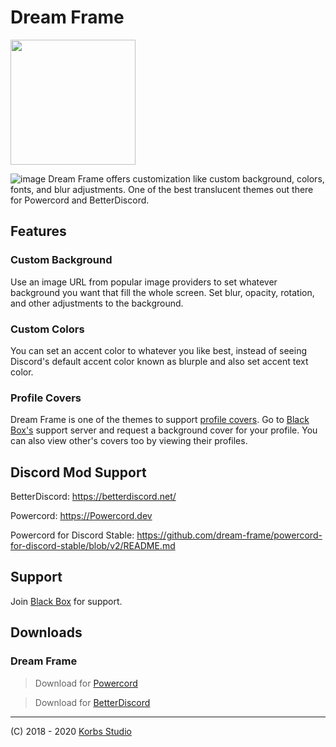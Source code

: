 # Dream Frame
<img src="https://i.imgur.com/g9Us8jt.png" data-canonical-src="https://i.imgur.com/g9Us8jt.png" width="200"/>

![image](https://i.imgur.com/1n7dR7t.jpg)
Dream Frame offers customization like custom background, colors, fonts, and blur adjustments. One of the best translucent themes out there for Powercord and BetterDiscord.

## Features
 ### Custom Background
 Use an image URL from popular image providers to set whatever background you want that fill the whole screen. Set blur, opacity, rotation, and other adjustments to the background.
 ### Custom Colors
 You can set an accent color to whatever you like best, instead of seeing Discord's default accent color known as blurple and also set accent text color.
 ### Profile Covers
 Dream Frame is one of the themes to support [profile covers](https://github.com/Discord-Custom-Covers/usrbg). Go to [Black Box's](https://discord.gg/TeRQEPb) support server and request a background cover for your profile. You can also view other's covers too by viewing their profiles.

## Discord Mod Support
BetterDiscord: https://betterdiscord.net/

Powercord: https://Powercord.dev

Powercord for Discord Stable: https://github.com/dream-frame/powercord-for-discord-stable/blob/v2/README.md

## Support
Join [Black Box](https://discord.gg/TeRQEPb) for support.

## Downloads
### Dream Frame
 > Download for [Powercord](https://github.com/dream-frame/Dream-Frame/raw/master/Downloads/Dream-Frame.zip)
 
 > Download for [BetterDiscord](https://raw.githubusercontent.com/dream-frame/Dream-Frame/master/Downloads/DreamFrame.theme.css)
  
___
(C) 2018 - 2020 [Korbs Studio](https://KorbsStudio.com)
